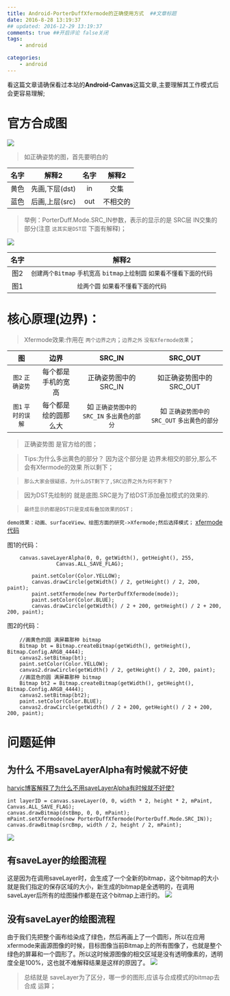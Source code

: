 ```yaml
---
title: Android-PorterDuffXfermode的正确使用方式  ##文章标题
date: 2016-8-28 13:19:37
## updated: 2016-12-29 13:19:37
comments: true ##开启评论 false关闭
tags:
    - android

categories:
    - android
---
```


看这篇文章请确保看过本站的**Android-Canvas**这篇文章,主要理解其工作模式后会更容易理解;

<!-- more -->
# 官方合成图

![](https://ww2.sinaimg.cn/large/006tKfTcgw1fb8yigv0rqj30m80f8my1.jpg)
>如正确姿势的图，首先要明白的

| 名字 | 解释2  | 名字 | 解释2  |
| :------------: |:---------------:| :---------------:| :---------------:|
| 黄色 | 先画,下层(dst) | in | 交集 |
| 蓝色 | 后画,上层(src) | out | 不相交的 |
>举例：PorterDuff.Mode.SRC_IN参数，表示的显示的是 SRC层 IN交集的部分(注意 `这其实是DST层` 下面有解释)；

![](https://ww4.sinaimg.cn/large/006tKfTcgw1fb8yipzxu1j30rs0c13yr.jpg)


| 名字 | 解释2  |
| :------------: |:---------------:|
| 图2 |  `创建两个Bitmap` `手机宽高` `bitmap上绘制圆` `如果看不懂看下面的代码`|
| 图1 | `绘两个圆` `如果看不懂看下面的代码` |

# 核心原理(边界)：
>Xfermode效果:作用在 `两个边界之内`；`边界之外` `没有Xfermode效果`；

| 图 |边界 | SRC_IN  | SRC_OUT  |
| :--: | :-------: |:---------------:|:---------------:|
| `图2` `正确姿势` | 每个都是手机的宽高  |  正确姿势图中的SRC_IN   | 如正确姿势图中的 SRC_OUT   |
| `图1` `平时的误解` | 每个都是绘的圆那么大 | 如 `正确姿势图中的SRC_IN` `多出黄色的部分` | 如 `正确姿势图中的SRC_OUT` `多出黄色的部分` |
>正确姿势图 是官方给的图；

>Tips:为什么多出黄色的部分？ 因为这个部分是 边界未相交的部分,那么不会有Xfermode的效果 所以剩下；

>`那么大家会很疑惑，为什么DST剩下了,SRC边界之外为何不剩下？`

>因为DST先绘制的 就是底图.SRC是为了给DST添加叠加模式的效果的.

>`最终显示的都是DST只是变成有叠加效果的DST；`


`demo效果：动画、surfaceView、绘图方面的研究->Xfermode;然后选择模式；`
[xfermode代码](https://github.com/luhaoaimama1/zone-sdk/blob/master/Android_Zone_Test/src/com/example/mylib_test/activity/animal/viewa/XfermodeView.java)

图1的代码：
```
    canvas.saveLayerAlpha(0, 0, getWidth(), getHeight(), 255,
                Canvas.ALL_SAVE_FLAG);

        paint.setColor(Color.YELLOW);
        canvas.drawCircle(getWidth() / 2, getHeight() / 2, 200, paint);
        paint.setXfermode(new PorterDuffXfermode(mode));
        paint.setColor(Color.BLUE);
        canvas.drawCircle(getWidth() / 2 + 200, getHeight() / 2 + 200, 200, paint);
```

图2的代码：
```
    //画黄色的圆 满屏幕那种 bitmap
    Bitmap bt = Bitmap.createBitmap(getWidth(), getHeight(), Bitmap.Config.ARGB_4444);
    canvas2.setBitmap(bt);
    paint.setColor(Color.YELLOW);
    canvas2.drawCircle(getWidth() / 2, getHeight() / 2, 200, paint);
    //画蓝色的圆 满屏幕那种 bitmap
    Bitmap bt2 = Bitmap.createBitmap(getWidth(), getHeight(), Bitmap.Config.ARGB_4444);
    canvas2.setBitmap(bt2);
    paint.setColor(Color.BLUE);
    canvas2.drawCircle(getWidth() / 2 + 200, getHeight() / 2 + 200, 200, paint);
```

# 问题延伸

## 为什么 不用saveLayerAlpha有时候就不好使
[harvic博客解释了为什么不用saveLayerAlpha有时候就不好使?](http://blog.csdn.net/harvic880925/article/details/51317746)

```
int layerID = canvas.saveLayer(0, 0, width * 2, height * 2, mPaint, Canvas.ALL_SAVE_FLAG);
canvas.drawBitmap(dstBmp, 0, 0, mPaint);
mPaint.setXfermode(new PorterDuffXfermode(PorterDuff.Mode.SRC_IN));
canvas.drawBitmap(srcBmp, width / 2, height / 2, mPaint);
```
![](https://ww4.sinaimg.cn/large/006tKfTcgw1fb8ygjcf7ij30uy092mx6.jpg)
## **有saveLayer的绘图流程**
这是因为在调用saveLayer时，会生成了一个全新的bitmap，这个bitmap的大小就是我们指定的保存区域的大小，新生成的bitmap是全透明的，在调用saveLayer后所有的绘图操作都是在这个bitmap上进行的。
![](https://ww3.sinaimg.cn/large/006tKfTcgw1fb8yiwcm8bj30f008umx5.jpg)
## **没有saveLayer的绘图流程**
由于我们先把整个画布给染成了绿色，然后再画上了一个圆形，所以在应用xfermode来画源图像的时候，目标图像当前Bitmap上的所有图像了，也就是整个绿色的屏幕和一个圆形了。所以这时候源图像的相交区域是没有透明像素的，透明度全是100%，这也就不难解释结果是这样的原因了。
![](https://ww4.sinaimg.cn/large/006tKfTcgw1fb8yj3233oj30fu09ga9z.jpg)
>总结就是  saveLayer为了区分，哪一步的图形,应该与合成模式的bitmap去合成 运算；


